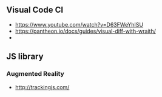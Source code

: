 ## Visual Code CI 
* https://www.youtube.com/watch?v=D63FWeYhISU
* https://pantheon.io/docs/guides/visual-diff-with-wraith/
* 

## JS library
### Augmented Reality
* http://trackingjs.com/
